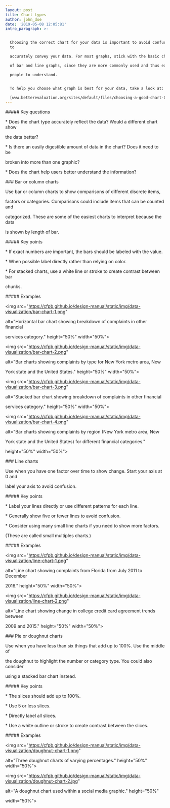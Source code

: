 ```yaml
---
layout: post
title: Chart types
author: john_doe
date: '2019-05-08 12:05:81'
intro_paragraph: >-


  Choosing the correct chart for your data is important to avoid confusion and
  to

  accurately convey your data. For most graphs, stick with the basic chart types

  of bar and line graphs, since they are more commonly used and thus easier for

  people to understand.


  To help you choose what graph is best for your data, take a look at:

  [www.betterevaluation.org/sites/default/files/choosing-a-good-chart-09.pdf](http://www.betterevaluation.org/sites/default/files/choosing-a-good-chart-09.pdf)
---
```

\##### Key questions

\* Does the chart type accurately reflect the data? Would a different chart show

the data better?

\* Is there an easily digestible amount of data in the chart? Does it need to be

broken into more than one graphic?

\* Does the chart help users better understand the information?



\### Bar or column charts

Use bar or column charts to show comparisons of different discrete items,

factors or categories. Comparisons could include items that can be counted and

categorized. These are some of the easiest charts to interpret because the data

is shown by length of bar.



\##### Key points

\* If exact numbers are important, the bars should be labeled with the value.

\* When possible label directly rather than relying on color.

\* For stacked charts, use a white line or stroke to create contrast between bar

chunks.



\##### Examples



<img src="https://cfpb.github.io/design-manual/static/img/data-visualization/bar-chart-1.png"

alt="Horizontal bar chart showing breakdown of complaints in other financial

services category." height="50%" width="50%">



<img src="https://cfpb.github.io/design-manual/static/img/data-visualization/bar-chart-2.png"

alt="Bar charts showing complaints by type for New York metro area, New

York state and the United States." height="50%" width="50%">



<img src="https://cfpb.github.io/design-manual/static/img/data-visualization/bar-chart-3.png"

alt="Stacked bar chart showing breakdown of complaints in other financial

services category." height="50%" width="50%">



<img src="https://cfpb.github.io/design-manual/static/img/data-visualization/bar-chart-4.png"

alt="Bar charts showing complaints by region (New York metro area, New

York state and the United States) for different financial categories."

height="50%" width="50%">



\### Line charts

Use when you have one factor over time to show change. Start your axis at 0 and

label your axis to avoid confusion.



\##### Key points

\* Label your lines directly or use different patterns for each line.

\* Generally show five or fewer lines to avoid confusion.

\* Consider using many small line charts if you need to show more factors.

(These are called small multiples charts.)



\##### Examples



<img src="https://cfpb.github.io/design-manual/static/img/data-visualization/line-chart-1.png"

alt="Line chart showing complaints from Florida from July 2011 to December

2016." height="50%" width="50%">



<img src="https://cfpb.github.io/design-manual/static/img/data-visualization/line-chart-2.png"

alt="Line chart showing change in college credit card agreement trends between

2009 and 2015." height="50%" width="50%">



\### Pie or doughnut charts

Use when you have less than six things that add up to 100%. Use the middle of

the doughnut to highlight the number or category type. You could also consider

using a stacked bar chart instead.



\##### Key points

\* The slices should add up to 100%.

\* Use 5 or less slices.

\* Directly label all slices.

\* Use a white outline or stroke to create contrast between the slices.



\##### Examples



<img src="https://cfpb.github.io/design-manual/static/img/data-visualization/doughnut-chart-1.png"

alt="Three doughnut charts of varying percentages." height="50%" width="50%">



<img src="https://cfpb.github.io/design-manual/static/img/data-visualization/doughnut-chart-2.jpg"

alt="A doughnut chart used within a social media graphic." height="50%"

width="50%">
